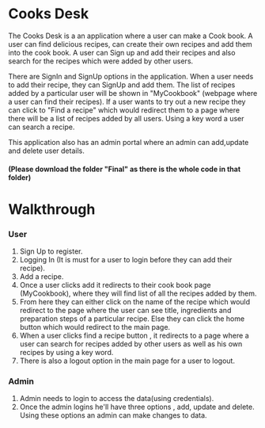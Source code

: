 # Cooks Desk
 
The Cooks Desk is a an application where a user can make a Cook book. A user can find delicious recipes, can create their own recipes and add them into the cook book. A user can Sign up and add their recipes and also search for the recipes which were added by other users.

There are SignIn and SignUp options in the application. When a user needs to add their recipe, they can SignUp and add them. The list of recipes added by a particular user will be shown in "MyCookbook" (webpage where a user can find their recipes). If a user wants to try out a new recipe they can click to "Find a recipe" which would redirect them to a page where there will be a list of recipes added by all users. Using a key word a user can search a recipe.  

This application also has an admin portal where an admin can add,update and delete user details.
#### (Please download the folder "Final" as there is the whole code in that folder)

# Walkthrough

### User
1. Sign Up to register.
2. Logging In (It is must for a user to login before they can add their recipe).
3. Add a recipe.
4. Once a user clicks add it redirects to their cook book page (MyCookbook), where they will find list of all the recipes added by them.
5. From here they can either click on the name of the recipe which would redirect to the page where the user can see title, ingredients and preparation steps of a particular recipe. Else they can click the home button which would redirect to the main page.
6. When a user clicks find a recipe button , it redirects to a page where a user can search for recipes added by other users as well as his own recipes by using a key word. 
7. There is also a logout option in the main page for a user to logout.

### Admin
1. Admin needs to login to access the data(using credentials).
2. Once the admin logins he'll have three options , add, update and delete. Using these options an admin can make changes to data. 
